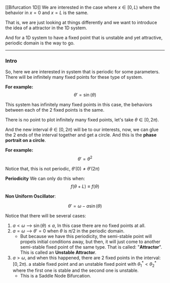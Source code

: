 [[Bifurcation 1D]]
We are interested in the case where $x \in [0, L)$ where the behavior in $x = 0$ and $x = L$ is the same. 

That is, we are just looking at things differently and we want to introduce the idea of a attractor in the 1D system. 

And for a 1D system to have a fixed point that is unstable and yet attractive, periodic domain is the way to go. 

---
### Intro
So, here we are interested in system that is periodic for some parameters. There will be infinitely many fixed points for these type of system. 

**For example:**
$$
\theta' = \sin(\theta)
$$

This system has infinitely many fixed points in this case, the behaviors between each of the 2 fixed points is the same. 

There is no point to plot infinitely many fixed points, let's take $\theta \in [0, 2\pi)$. 

And the new interval $\theta \in [0, 2\pi)$ will be to our interests, now, we can glue the 2 ends of the interval together and get a circle. And this is the **phase portrait on a circle**. 

**For example:**
$$
\theta' = \theta^2
$$

Notice that, this is not periodic, $\theta'(0) \neq \theta'(2\pi)$ 

**Periodicity**
We can only do this when: 
$$
f(\theta + L) \equiv f(\theta)
$$

**Non Uniform Oscillator**: 

$$
\theta' = \omega - a\sin(\theta)
$$

Notice that there will be several cases: 
1. $a < \omega$ --> $\sin(\theta) \le a$, In this case there are no fixed points at all. 
2. $a = \omega$ --> $\theta' = 0$ when $\theta$ is $\pi/2$ in the periodic domain. 
	* But because we have  this periodicity, the semi-stable point will propels initial conditions away, but then, it will just come to another semi-stable fixed point of the same type. That is called: "**Attractor**". This is called an **Unstable Attractor**. 
3. $a > \omega$, and when this happened, there are 2 fixed points in the interval: $[0, 2\pi)$. a stable fixed point and an unstable fixed point with $\theta^*_1 < \theta^*_2$ where the first one is stable and the second one is unstable. 
	* This is a Saddle Node Bifurcation. 



